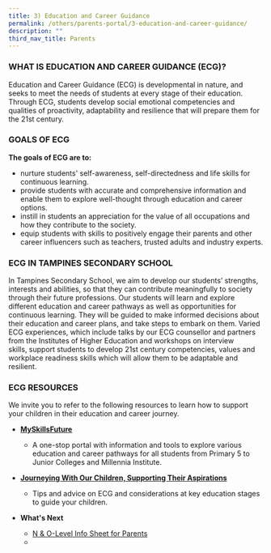 ```yaml
---
title: 3) Education and Career Guidance
permalink: /others/parents-portal/3-education-and-career-guidance/
description: ""
third_nav_title: Parents
---
```

### WHAT IS EDUCATION AND CAREER GUIDANCE (ECG)?

Education and Career Guidance (ECG) is developmental in nature, and seeks to meet the needs of students at every stage of their education. Through ECG, students develop social emotional competencies and qualities of proactivity, adaptability and resilience that will prepare them for the 21st century.

### GOALS OF ECG

**The goals of ECG are to:**

*   nurture students' self-awareness, self-directedness and life skills for continuous learning.
*   provide students with accurate and comprehensive information and enable them to explore well-thought through education and career options.
*   instill in students an appreciation for the value of all occupations and how they contribute to the society.
*   equip students with skills to positively engage their parents and other career influencers such as teachers, trusted adults and industry experts.

### ECG IN TAMPINES SECONDARY SCHOOL

In Tampines Secondary School, we aim to develop our students’ strengths, interests and abilities, so that they can contribute meaningfully to society through their future professions. Our students will learn and explore different education and career pathways as well as opportunities for continuous learning. They will be guided to make informed decisions about their education and career plans, and take steps to embark on them. Varied ECG experiences, which include talks by our ECG counsellor and partners from the Institutes of Higher Education and workshops on interview skills, support students to develop 21st century competencies, values and workplace readiness skills which will allow them to be adaptable and resilient.

### ECG RESOURCES

We invite you to refer to the following resources to learn how to support your children in their education and career journey.  

  

*   [**MySkillsFuture**](https://www.myskillsfuture.gov.sg/content/student/en/secondary.html)

	*   A one-stop portal with information and tools to explore various education and career pathways for all students from Primary 5 to Junior Colleges and Millennia Institute.

*   [**Journeying With Our Children, Supporting Their Aspirations**](https://www.moe.gov.sg/microsites/ecg-parent-guide/index.html)

	*   Tips and advice on ECG and considerations at key education stages to guide your children.

*   **What's Next**
	*   [N & O-Level Info Sheet for Parents](/files/N-O%20Level%20Info%20Sheet%20for%20Parents_28%20Sept.pdf)
	* 